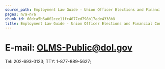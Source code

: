 ```yaml
---
source_path: Employment Law Guide - Union Officer Elections and Financial Controls.md
pages: n/a-n/a
chunk_id: 60dca5b6a002cee11fc4077ed798b17ade4338b8
title: Employment Law Guide - Union Officer Elections and Financial Controls
---
```

# E-mail: OLMS-Public@dol.gov

Tel: 202-693-0123; TTY: 1-877-889-5627;
